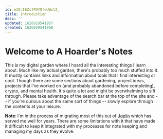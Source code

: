 ```yaml
---
id: e1OrIEZs7PDYQfwUWst2_
title: Introduction
desc: ''
updated: 1626029541957
created: 1626029541958
---
```

# Welcome to A Hoarder's Notes

This is my digital garden where I hoard all the interesting things I learn about. Much like my actual garden, there's probably too much stuffed into it. It mostly contains links and information about tools that I find interesting or cool. Though there are some sections about gardening, project ideas, projects that I've worked on (and probably abandoned before completing), crypto, and mental health. It's quite a lot and might be overwhelming to sift through. Please take advantage of the search bar at the top of the site and -- if you're curious about the same sort of things -- slowly explore through the contents at your leisure.

**Note**: I'm in the process of migrating most of this out of [Joplin](https://joplinapp.org/) which has served me well for years. There are some limitations with it that have made it difficult to keep it integrated with my processes for note keeping and managing my days as they evolve.
